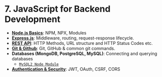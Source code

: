 # **7. JavaScript for Backend Development**

- [**Node.js Basics**](basics.md): NPM, NPX, Modules
- [**Express.js**](express.md): Middleware, routing, request-response lifecycle.
- [**REST API**](rest-api.md): HTTP Methods, URL structure and HTTP Status Codes etc.
- [**Git & Github**](git-and-github.md): Git, GitHub & common git commands.
- **Databases (MongoDB, PostgreSQL, MySQL)**: Connecting and querying databases
  - [`MySQL2 Node Module`](my-sql.md)
- [**Authentication & Security**](authentication-and-security.md): JWT, OAuth, CSRF, CORS
